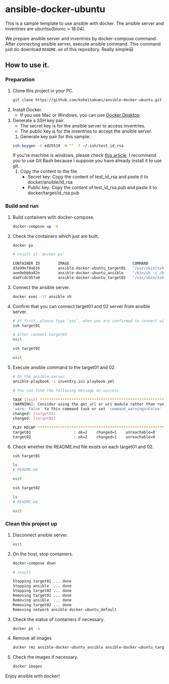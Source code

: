 # ansible-docker-ubuntu

This is a sample template to use ansible with docker.
The ansible server and inventries are ubuntsu(bionic = 18.04).

We prepare ansible server and inventries by docker-compose command. After connecting ansible server, execute ansible command. This command just do download `README.md` of this repository. Really simple😃

## How to use it.

### Preparation

1. Clone this project in your PC.
    ```bash
    git clone https://github.com/koheitakumi/ansible-docker-ubuntu.git
    ```
1. Install Docker.
    - If you use Mac or Windows, you can use [Docker Desktop](https://www.docker.com/products/docker-desktop).
1. Generate a SSH key pair.
    - The secret key is for the ansible server to access inventries.
    - The public key is for the inventries to accept the ansible server.
    1. Generate key pair for this sample.
    ```bash
    ssh-keygen -t ed25519 -N "" -f ~/.ssh/test_id_rsa
    ```
    If you're machine is windows, please check [this article](https://docs.joyent.com/public-cloud/getting-started/ssh-keys/generating-an-ssh-key-manually/manually-generating-your-ssh-key-in-windows). I recommend you to use Git Bash because I suppose you have already install it to use git.
    1. Copy the content to the file.
        - Secret key: Copy the content of test_id_rsa and paste it to docker/ansible/id_rsa
        - Public key: Copy the content of test_id_rsa.pub and paste it to docker/target/id_rsa.pub

### Build and run

1. Build containers with docker-compose.
    ```bash
    docker-compose up -d
    ```
1. Check the containers which just are built.
    ```bash
    docker ps
    ```
    ```bash
    # result of `docker ps`

    CONTAINER ID        IMAGE                            COMMAND                  CREATED             STATUS              PORTS               NAMES
    d3a99ef8ab16        ansible-docker-ubuntu_target01   "/usr/sbin/sshd -D"      20 minutes ago      Up 20 minutes       22/tcp              target01
    aee0ebbba82e        ansible-docker-ubuntu_ansible    "/bin/sh -c /bin/bash"   20 minutes ago      Up 20 minutes                           ansible
    dadfcdc95fa9        ansible-docker-ubuntu_target02   "/usr/sbin/sshd -D"      20 minutes ago      Up 20 minutes       22/tcp              target02
    ```
1. Connect the ansible server.
    ```bash
    docker exec -it ansible sh
    ```
1. Confirm that you can connect target01 and 02 server from ansible server.
    ```bash
    # At first, please type `yes`, when you are confirmed to connect with ssh.
    ssh target01

    # After connect target01
    exit
    ```
    ```bash
    ssh target02

    exit
    ```
1. Execute ansible command to the target01 and 02.
    ```bash
    # On the ansible server.
    ansible-playbook -i inventry.ini playbook.yml
    ```
    ```bash
    # You can find the following message on success.

    TASK [Test] ********************************************************************************************************************************************************
    [WARNING]: Consider using the get_url or uri module rather than running 'wget'.  If you need to use command because get_url or uri is insufficient you can add
    'warn: false' to this command task or set 'command_warnings=False' in ansible.cfg to get rid of this message.
    changed: [target01]
    changed: [target02]

    PLAY RECAP *********************************************************************************************************************************************************
    target01                   : ok=2    changed=1    unreachable=0    failed=0    skipped=0    rescued=0    ignored=0   
    target02                   : ok=2    changed=1    unreachable=0    failed=0    skipped=0    rescued=0    ignored=0   
    ```
1. Check whether the README.md file exists on each target01 and 02.
    ```bash
    ssh target01

    ls
    # README.md

    exit
    ```
    ```bash
    ssh target02

    ls
    # README.md

    exit
    ```

### Clean this project up

1. Disconnect ansible server.
    ```bash
    exit
    ```
1. On the host, stop containers.
    ```bash
    docker-compose down
    ```
    ```bash
    # result

    Stopping target01 ... done
    Stopping ansible  ... done
    Stopping target02 ... done
    Removing target01 ... done
    Removing ansible  ... done
    Removing target02 ... done
    Removing network ansible-docker-ubuntu_default
    ```
1. Check the status of containers if necessary.
    ```bash
    docker ps -a
    ```
1. Remove all images
    ```bash
    docker rmi ansible-docker-ubuntu_ansible ansible-docker-ubuntu_target01 ansible-docker-ubuntu_target02
    ```
1. Check the images if necessary.
    ```bash
    docker images
    ```

Enjoy ansible with docker!